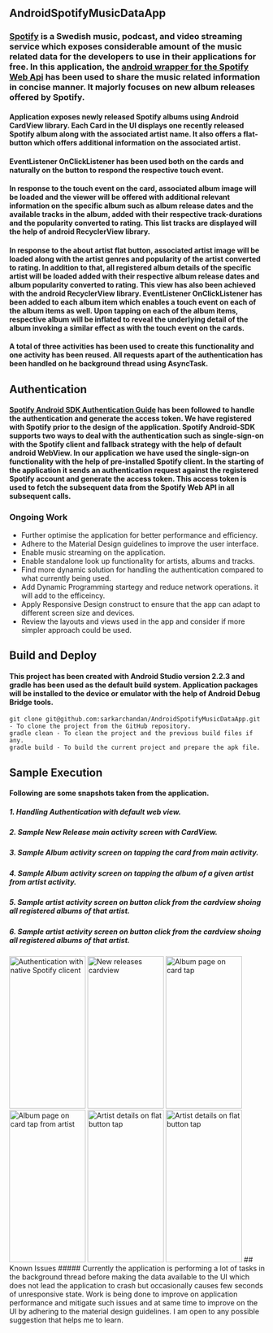 ## AndroidSpotifyMusicDataApp
### [Spotify](https://www.spotify.com/de/) is a Swedish music, podcast, and video streaming service which exposes considerable amount of the music related data for the developers to use in their applications for free. In this application, the [android wrapper for the Spotify Web Api](https://github.com/kaaes/spotify-web-api-android) has been used to share the music related information in concise manner. It majorly focuses on new album releases offered by Spotify. 

#### Application exposes newly released Spotify albums using Android CardView library. Each Card in the UI displays one recently released Spotify album along with the associated artist name. It also offers a flat-button which offers additional information on the associated artist.

#### EventListener OnClickListener has been used both on the cards and naturally on the button to respond the respective touch event.

#### In response to the touch event on the card, associated album image will be loaded and the viewer will be offered with additional relevant information on the specific album such as album release dates and the available tracks in the album, added with their respective track-durations and the popularity converted to rating. This list tracks are displayed will the help of android RecyclerView library.

#### In response to the about artist flat button, associated artist image will be loaded along with the artist genres and popularity of the artist converted to rating. In addition to that, all registered album details of the specific artist will be loaded added with their respective album release dates and album popularity converted to rating. This view has also been achieved with the android RecyclerView library. EventListener OnClickListener has been added to each album item which enables a touch event on each of the album items as well. Upon tapping on each of the album items, respective album will be inflated to reveal the underlying detail of the album invoking a similar effect as with the touch event on the cards.
#### A total of three activities has been used to create this functionality and one activity has been reused. All requests apart of the authentication has been handled on he background thread using AsyncTask.
 

## Authentication
#### [Spotify Android SDK Authentication Guide](https://developer.spotify.com/technologies/spotify-android-sdk/android-sdk-authentication-guide/) has been followed to handle the authentication and generate the access token. We have registered with Spotify prior to the design of the application. Spotify Android-SDK supports two ways to deal with the authentication such as single-sign-on with the Spotify client and fallback strategy with the help of default android WebView. In our application we have used the single-sign-on functionality with the help of pre-installed Spotify client. In the starting of the application it sends an authentication request against the registered Spotify account and generate the access token. This access token is used to fetch the subsequent data from the Spotify Web API in all subsequent calls.

### Ongoing Work
- Further optimise the application for better performance and efficiency.
- Adhere to the Material Design guidelines to improve the user interface.
- Enable music streaming on the application.
- Enable standalone look up functionality for artists, albums and tracks.
- Find more dynamic solution for handling the authentication compared to what currently being used.
- Add Dynamic Programming startegy and reduce network operations. it will add to the efficeincy.
- Apply Responsive Design construct to ensure that the app can adapt to different screen size and devices.
- Review the layouts and views used in the app and consider if more simpler approach could be used.

## Build and Deploy
#### This project has been created with Android Studio version 2.2.3 and gradle has been used as the default build system. Application packages will be installed to the device or emulator with the help of Android Debug Bridge tools. 
```
git clone git@github.com:sarkarchandan/AndroidSpotifyMusicDataApp.git - To clone the project from the GitHub repository.
gradle clean - To clean the project and the previous build files if any.
gradle build - To build the current project and prepare the apk file.
```
## Sample Execution
#### Following are some snapshots taken from the application.
##### 1. Handling Authentication with default web view.
##### 2. Sample New Release main activity screen with CardView.
##### 3. Sample Album activity screen on tapping the card from main activity.
##### 4. Sample Album activity screen on tapping the album of a given artist from artist activity.
##### 5. Sample artist activity screen on button click from the cardview shoing all registered albums of that artist.
##### 6. Sample artist activity screen on button click from the cardview shoing all registered albums of that artist.
<img src="https://cloud.githubusercontent.com/assets/19269229/21650600/c5fe52ba-d2a5-11e6-87b7-5d73081d5d93.png" alt="Authentication with native Spotify clicent" width="150" height="300"> 
<img src="https://cloud.githubusercontent.com/assets/19269229/22215707/a83db6ac-e19c-11e6-8665-d030fcb7a377.png" alt="New releases cardview" width="150" height="300">
<img src="https://cloud.githubusercontent.com/assets/19269229/22215874/359d7d98-e19d-11e6-8004-81d8dd1e18cf.png" alt="Album page on card tap" width="150" height="300">  
<img src="https://cloud.githubusercontent.com/assets/19269229/22215971/8484aa12-e19d-11e6-97d7-dcc538763410.png" alt="Album page on card tap from artist" width="150" height="300"> 
<img src="https://cloud.githubusercontent.com/assets/19269229/22216021/ab74a744-e19d-11e6-9e87-ec998f879323.png" alt="Artist details on flat button tap" width="150" height="300"> 
<img src="https://cloud.githubusercontent.com/assets/19269229/22216064/d5dd5d14-e19d-11e6-9286-d75e568743b8.png" alt="Artist details on flat button tap" width="150" height="300"> 
## Known Issues
##### Currently the application is performing a lot of tasks in the background thread before making the data available to the UI which does not lead the application to crash but occasionally causes few seconds of unresponsive state. Work is being done to improve on application performance and mitigate such issues and at same time to improve on the UI by adhering to the material design guidelines. I am open to any possible suggestion that helps me to learn.
